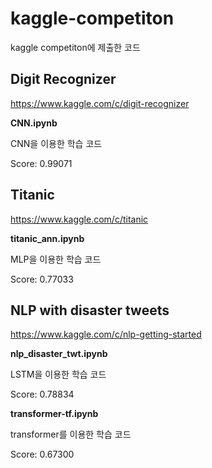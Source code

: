 # kaggle-competiton

kaggle competiton에 제출한 코드



## Digit Recognizer

https://www.kaggle.com/c/digit-recognizer



**CNN.ipynb** 

CNN을 이용한 학습 코드

Score: 0.99071



## Titanic

https://www.kaggle.com/c/titanic



**titanic_ann.ipynb**

MLP을 이용한 학습 코드

Score: 0.77033



## NLP with disaster tweets

https://www.kaggle.com/c/nlp-getting-started



**nlp_disaster_twt.ipynb**

LSTM을 이용한 학습 코드

Score: 0.78834



**transformer-tf.ipynb**

transformer를 이용한 학습 코드

Score: 0.67300
